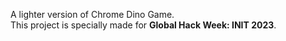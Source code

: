A lighter version of Chrome Dino Game. <br>
This project is specially made for **Global Hack Week: INIT 2023**.
